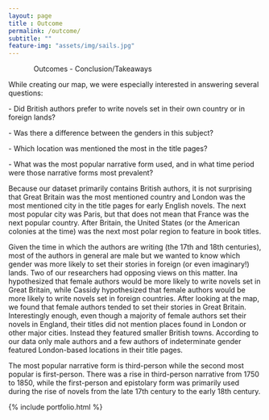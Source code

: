 ```yaml
---
layout: page
title : Outcome
permalink: /outcome/
subtitle: ""
feature-img: "assets/img/sails.jpg"
---
```


<p style="margin-left: 50px; margin-right: 50px"> Outcomes - Conclusion/Takeaways </p> 
  

<p>While creating our map, we were especially interested in answering several questions:</p>
<p>- Did British authors prefer to write novels set in their own country or in foreign lands?</p>
<p>- Was there a difference between the genders in this subject?</p>
<p>- Which location was mentioned the most in the title pages?</p>
<p>- What was the most popular narrative form used, and in what time period were those narrative forms most prevalent?</p>


<p>Because our dataset primarily contains British authors, it is not surprising that Great Britain was the most mentioned country and London was the most mentioned city in the title pages for early English novels. The next most popular city was Paris, but that does not mean that France was the next popular country. After Britain, the United States (or the American colonies at the time) was the next most polar region to feature in book titles.</p>

<p>Given the time in which the authors are writing (the 17th and 18th centuries), most of the authors in general are male but we wanted to know which gender was more likely to set their stories in foreign (or even imaginary!) lands. Two of our researchers had opposing views on this matter. Ina hypothesized that female authors would be more likely to write novels set in Great Britain, while Cassidy hypothesized that female authors would be more likely to write novels set in foreign countries. After looking at the map, we found that female authors tended to set their stories in Great Britain. Interestingly enough, even though a majority of female authors set their novels in England, their titles did not mention places found in London or other major cities. Instead they featured smaller British towns.  According to our data only male authors and a few authors of indeterminate gender featured London-based locations in their title pages.</p>

<p>The most popular narrative form is third-person while the second most popular is first-person. There was a rise in third-person narrative from 1750 to 1850, while the first-person and epistolary form was primarily used during the rise of novels from the late 17th century to the early 18th century. 
</p>

{% include portfolio.html %}
